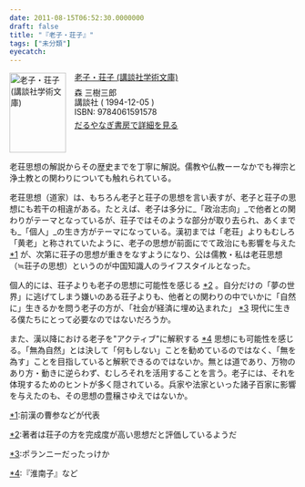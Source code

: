```yaml
---
date: 2011-08-15T06:52:30.0000000
draft: false
title: "『老子・荘子』"
tags: ["未分類"]
eyecatch: 
---
```

<p><div class="mm-middle" style="margin-bottom:0px;"><div class="mm-image" style="float:left;"><a href="http://www.amazon.co.jp/exec/obidos/ASIN/4061591576/bestylesnet-22/ref=nosim" target="_blank"><img src="http://ecx.images-amazon.com/images/I/21W6G4TV8EL._SL160_.jpg" alt="老子・荘子 (講談社学術文庫)" title="老子・荘子 (講談社学術文庫)" width="99" height="140" border="0" /></a></div><div class="mm-content" style="float:left;margin-left:15px;line-height:120%"><div class="mm-title" style="line-height:120%"><a href="http://www.amazon.co.jp/exec/obidos/ASIN/4061591576/bestylesnet-22/ref=nosim" target="_blank">老子・荘子 (講談社学術文庫)</a></div><div class="mm-detail" style="margin-top:10px;">森 三樹三郎<br />講談社 ( 1994-12-05 )<br />ISBN: 9784061591578<br /><div style="margin:7px 0px"><a href="http://mediamarker.net/u/daruyanagi/?asin=4061591576" target="_blank">だるやなぎ書房で詳細を見る</a></div></div></div><div style="clear:left"></div></div></p><p>老荘思想の解説からその歴史までを丁寧に解説。儒教や仏教ーーなかでも禅宗と浄土教との関わりについても触れられている。</p><p>老荘思想（道家）は、もちろん老子と荘子の思想を言い表すが、老子と荘子の思想にも若干の相違がある。たとえば、老子は多分に_「政治志向」_で他者との関わりがテーマとなっているが、荘子ではそのような部分が取り去られ、あくまでも_「個人」_の生き方がテーマになっている。漢初までは「老荘」よりもむしろ「黄老」と称されていたように、老子の思想が前面にでて政治にも影響を与えた <a href="#f1" name="fn1" title="前漢の曹参などが代表">*1</a> が、次第に荘子の思想が重きをなすようになり、公は儒教・私は老荘思想（≒荘子の思想）というのが中国知識人のライフスタイルとなった。</p><p>個人的には、荘子よりも老子の思想に可能性を感じる <a href="#f2" name="fn2" title="著者は荘子の方を完成度が高い思想だと評価しているようだ">*2</a> 。自分だけの「夢の世界」に逃げてしまう嫌いのある荘子よりも、他者との関わりの中でいかに「自然に」生きるかを問う老子の方が、「社会が経済に埋め込まれた」 <a href="#f3" name="fn3" title="ポランニーだったっけか">*3</a> 現代に生きる僕たちにとって必要なのではないだろうか。</p><p>また、漢以降における老子を"アクティブ"に解釈する <a href="#f4" name="fn4" title="『淮南子』など">*4</a> 思想にも可能性を感じる。「無為自然」とは決して「何もしない」ことを勧めているのではなく、「無を為す」ことを目指していると解釈できるのではないか。無とは道であり、万物のあり方・動きに逆らわず、むしろそれを活用することを言う。老子には、それを体現するためのヒントが多く隠されている。兵家や法家といった諸子百家に影響を与えたのも、その思想の豊穣さゆえではないか。</p>
<div class="footnote">
<p class="footnote"><a href="#fn1" name="f1" class="footnote-number">*1</a><span class="footnote-delimiter">:</span><span class="footnote-text">前漢の曹参などが代表</span></p>
<p class="footnote"><a href="#fn2" name="f2" class="footnote-number">*2</a><span class="footnote-delimiter">:</span><span class="footnote-text">著者は荘子の方を完成度が高い思想だと評価しているようだ</span></p>
<p class="footnote"><a href="#fn3" name="f3" class="footnote-number">*3</a><span class="footnote-delimiter">:</span><span class="footnote-text">ポランニーだったっけか</span></p>
<p class="footnote"><a href="#fn4" name="f4" class="footnote-number">*4</a><span class="footnote-delimiter">:</span><span class="footnote-text">『淮南子』など</span></p>
</div>